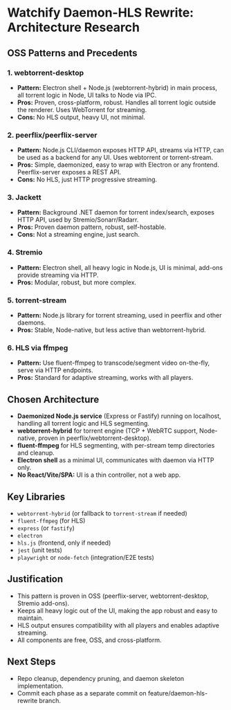 # Watchify Daemon-HLS Rewrite: Architecture Research

## OSS Patterns and Precedents

### 1. **webtorrent-desktop**
- **Pattern:** Electron shell + Node.js (webtorrent-hybrid) in main process, all torrent logic in Node, UI talks to Node via IPC.
- **Pros:** Proven, cross-platform, robust. Handles all torrent logic outside the renderer. Uses WebTorrent for streaming.
- **Cons:** No HLS output, heavy UI, not minimal.

### 2. **peerflix/peerflix-server**
- **Pattern:** Node.js CLI/daemon exposes HTTP API, streams via HTTP, can be used as a backend for any UI. Uses webtorrent or torrent-stream.
- **Pros:** Simple, daemonized, easy to wrap with Electron or any frontend. Peerflix-server exposes a REST API.
- **Cons:** No HLS, just HTTP progressive streaming.

### 3. **Jackett**
- **Pattern:** Background .NET daemon for torrent index/search, exposes HTTP API, used by Stremio/Sonarr/Radarr.
- **Pros:** Proven daemon pattern, robust, self-hostable.
- **Cons:** Not a streaming engine, just search.

### 4. **Stremio**
- **Pattern:** Electron shell, all heavy logic in Node.js, UI is minimal, add-ons provide streaming via HTTP.
- **Pros:** Modular, robust, but more complex.

### 5. **torrent-stream**
- **Pattern:** Node.js library for torrent streaming, used in peerflix and other daemons.
- **Pros:** Stable, Node-native, but less active than webtorrent-hybrid.

### 6. **HLS via ffmpeg**
- **Pattern:** Use fluent-ffmpeg to transcode/segment video on-the-fly, serve via HTTP endpoints.
- **Pros:** Standard for adaptive streaming, works with all players.

## Chosen Architecture
- **Daemonized Node.js service** (Express or Fastify) running on localhost, handling all torrent logic and HLS segmenting.
- **webtorrent-hybrid** for torrent engine (TCP + WebRTC support, Node-native, proven in peerflix/webtorrent-desktop).
- **fluent-ffmpeg** for HLS segmenting, with per-stream temp directories and cleanup.
- **Electron shell** as a minimal UI, communicates with daemon via HTTP only.
- **No React/Vite/SPA:** UI is a thin controller, not a web app.

## Key Libraries
- `webtorrent-hybrid` (or fallback to `torrent-stream` if needed)
- `fluent-ffmpeg` (for HLS)
- `express` (or `fastify`)
- `electron`
- `hls.js` (frontend, only if needed)
- `jest` (unit tests)
- `playwright` or `node-fetch` (integration/E2E tests)

## Justification
- This pattern is proven in OSS (peerflix-server, webtorrent-desktop, Stremio add-ons).
- Keeps all heavy logic out of the UI, making the app robust and easy to maintain.
- HLS output ensures compatibility with all players and enables adaptive streaming.
- All components are free, OSS, and cross-platform.

## Next Steps
- Repo cleanup, dependency pruning, and daemon skeleton implementation.
- Commit each phase as a separate commit on feature/daemon-hls-rewrite branch.

